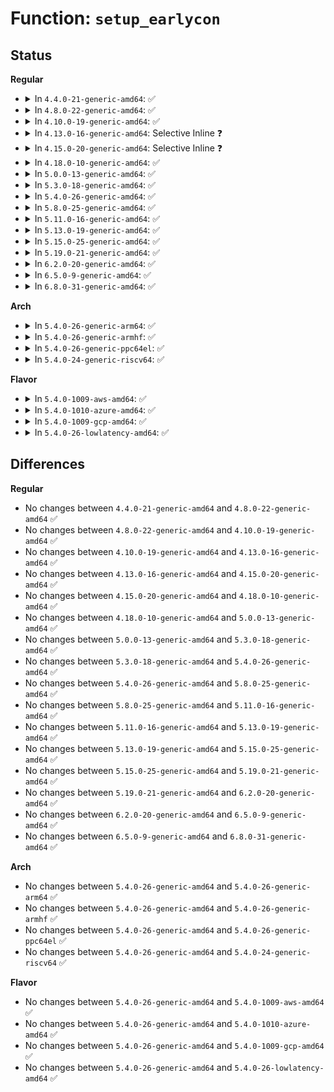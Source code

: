 # Function: <code>setup_earlycon</code>

## Status
<b>Regular</b>
<ul>
<li>
<details>
<summary>In <code>4.4.0-21-generic-amd64</code>: ✅</summary>

```c
int setup_earlycon(char * buf)
```

```json
{
  "name": "setup_earlycon",
  "collision_type": "Unique Global",
  "inline_type": "No",
  "funcs": [
    {
      "addr": 18446744071595257172,
      "name": "setup_earlycon",
      "external": true,
      "loc": "drivers/tty/serial/earlycon.c:152",
      "file": "drivers/tty/serial/earlycon.c",
      "inline": "seen, unknown",
      "caller_inline": [],
      "caller_func": []
    }
  ],
  "symbols": [
    {
      "addr": 18446744071595257172,
      "name": "setup_earlycon",
      "section": ".init.text",
      "bind": "STB_GLOBAL",
      "size": 614
    }
  ]
}
```
</details>
</li>
<li>
<details>
<summary>In <code>4.8.0-22-generic-amd64</code>: ✅</summary>

```c
int setup_earlycon(char * buf)
```

```json
{
  "name": "setup_earlycon",
  "collision_type": "Unique Global",
  "inline_type": "No",
  "funcs": [
    {
      "addr": 18446744071595438388,
      "name": "setup_earlycon",
      "external": true,
      "loc": "drivers/tty/serial/earlycon.c:173",
      "file": "drivers/tty/serial/earlycon.c",
      "inline": "seen, unknown",
      "caller_inline": [],
      "caller_func": []
    }
  ],
  "symbols": [
    {
      "addr": 18446744071595438388,
      "name": "setup_earlycon",
      "section": ".init.text",
      "bind": "STB_GLOBAL",
      "size": 793
    }
  ]
}
```
</details>
</li>
<li>
<details>
<summary>In <code>4.10.0-19-generic-amd64</code>: ✅</summary>

```c
int setup_earlycon(char * buf)
```

```json
{
  "name": "setup_earlycon",
  "collision_type": "Unique Global",
  "inline_type": "No",
  "funcs": [
    {
      "addr": 18446744071595690740,
      "name": "setup_earlycon",
      "external": true,
      "loc": "drivers/tty/serial/earlycon.c:173",
      "file": "drivers/tty/serial/earlycon.c",
      "inline": "seen, unknown",
      "caller_inline": [],
      "caller_func": []
    }
  ],
  "symbols": [
    {
      "addr": 18446744071595690740,
      "name": "setup_earlycon",
      "section": ".init.text",
      "bind": "STB_GLOBAL",
      "size": 793
    }
  ]
}
```
</details>
</li>
<li>
<details>
<summary>In <code>4.13.0-16-generic-amd64</code>: Selective Inline ❓</summary>

```c
int setup_earlycon(char * buf)
```

```json
{
  "name": "setup_earlycon",
  "collision_type": "Unique Global",
  "inline_type": "Selective",
  "funcs": [
    {
      "addr": 18446744071596615148,
      "name": "setup_earlycon",
      "external": true,
      "loc": "drivers/tty/serial/earlycon.c:173",
      "file": "drivers/tty/serial/earlycon.c",
      "inline": "not declared, inlined",
      "caller_inline": [],
      "caller_func": []
    }
  ],
  "symbols": [
    {
      "addr": 18446744071596615148,
      "name": "setup_earlycon",
      "section": ".init.text",
      "bind": "STB_GLOBAL",
      "size": 842
    }
  ]
}
```
</details>
</li>
<li>
<details>
<summary>In <code>4.15.0-20-generic-amd64</code>: Selective Inline ❓</summary>

```c
int setup_earlycon(char * buf)
```

```json
{
  "name": "setup_earlycon",
  "collision_type": "Unique Global",
  "inline_type": "Selective",
  "funcs": [
    {
      "addr": 18446744071602945509,
      "name": "setup_earlycon",
      "external": true,
      "loc": "drivers/tty/serial/earlycon.c:170",
      "file": "drivers/tty/serial/earlycon.c",
      "inline": "not declared, inlined",
      "caller_inline": [],
      "caller_func": []
    }
  ],
  "symbols": [
    {
      "addr": 18446744071602945509,
      "name": "setup_earlycon",
      "section": ".init.text",
      "bind": "STB_GLOBAL",
      "size": 855
    }
  ]
}
```
</details>
</li>
<li>
<details>
<summary>In <code>4.18.0-10-generic-amd64</code>: ✅</summary>

```c
int setup_earlycon(char * buf)
```

```json
{
  "name": "setup_earlycon",
  "collision_type": "Unique Global",
  "inline_type": "No",
  "funcs": [
    {
      "addr": 18446744071603118296,
      "name": "setup_earlycon",
      "external": true,
      "loc": "drivers/tty/serial/earlycon.c:170",
      "file": "drivers/tty/serial/earlycon.c",
      "inline": "seen, unknown",
      "caller_inline": [],
      "caller_func": [
        "drivers/acpi/spcr.c:acpi_parse_spcr",
        "drivers/tty/serial/earlycon.c:param_setup_earlycon"
      ]
    }
  ],
  "symbols": [
    {
      "addr": 18446744071603118296,
      "name": "setup_earlycon",
      "section": ".init.text",
      "bind": "STB_GLOBAL",
      "size": 859
    }
  ]
}
```
</details>
</li>
<li>
<details>
<summary>In <code>5.0.0-13-generic-amd64</code>: ✅</summary>

```c
int setup_earlycon(char * buf)
```

```json
{
  "name": "setup_earlycon",
  "collision_type": "Unique Global",
  "inline_type": "No",
  "funcs": [
    {
      "addr": 18446744071604921006,
      "name": "setup_earlycon",
      "external": true,
      "loc": "drivers/tty/serial/earlycon.c:170",
      "file": "drivers/tty/serial/earlycon.c",
      "inline": "seen, unknown",
      "caller_inline": [],
      "caller_func": [
        "drivers/acpi/spcr.c:acpi_parse_spcr",
        "drivers/tty/serial/earlycon.c:param_setup_earlycon"
      ]
    }
  ],
  "symbols": [
    {
      "addr": 18446744071604921006,
      "name": "setup_earlycon",
      "section": ".init.text",
      "bind": "STB_GLOBAL",
      "size": 867
    }
  ]
}
```
</details>
</li>
<li>
<details>
<summary>In <code>5.3.0-18-generic-amd64</code>: ✅</summary>

```c
int setup_earlycon(char * buf)
```

```json
{
  "name": "setup_earlycon",
  "collision_type": "Unique Global",
  "inline_type": "No",
  "funcs": [
    {
      "addr": 18446744071605030085,
      "name": "setup_earlycon",
      "external": true,
      "loc": "drivers/tty/serial/earlycon.c:170",
      "file": "drivers/tty/serial/earlycon.c",
      "inline": "seen, unknown",
      "caller_inline": [],
      "caller_func": [
        "drivers/acpi/spcr.c:acpi_parse_spcr",
        "drivers/tty/serial/earlycon.c:param_setup_earlycon"
      ]
    }
  ],
  "symbols": [
    {
      "addr": 18446744071605030085,
      "name": "setup_earlycon",
      "section": ".init.text",
      "bind": "STB_GLOBAL",
      "size": 636
    }
  ]
}
```
</details>
</li>
<li>
<details>
<summary>In <code>5.4.0-26-generic-amd64</code>: ✅</summary>

```c
int setup_earlycon(char * buf)
```

```json
{
  "name": "setup_earlycon",
  "collision_type": "Unique Global",
  "inline_type": "No",
  "funcs": [
    {
      "addr": 18446744071605066694,
      "name": "setup_earlycon",
      "external": true,
      "loc": "drivers/tty/serial/earlycon.c:170",
      "file": "drivers/tty/serial/earlycon.c",
      "inline": "seen, unknown",
      "caller_inline": [],
      "caller_func": [
        "drivers/acpi/spcr.c:acpi_parse_spcr",
        "drivers/tty/serial/earlycon.c:param_setup_earlycon"
      ]
    }
  ],
  "symbols": [
    {
      "addr": 18446744071605066694,
      "name": "setup_earlycon",
      "section": ".init.text",
      "bind": "STB_GLOBAL",
      "size": 638
    }
  ]
}
```
</details>
</li>
<li>
<details>
<summary>In <code>5.8.0-25-generic-amd64</code>: ✅</summary>

```c
int setup_earlycon(char * buf)
```

```json
{
  "name": "setup_earlycon",
  "collision_type": "Unique Global",
  "inline_type": "No",
  "funcs": [
    {
      "addr": 18446744071609356022,
      "name": "setup_earlycon",
      "external": true,
      "loc": "drivers/tty/serial/earlycon.c:170",
      "file": "drivers/tty/serial/earlycon.c",
      "inline": "seen, unknown",
      "caller_inline": [],
      "caller_func": [
        "drivers/acpi/spcr.c:acpi_parse_spcr",
        "drivers/tty/serial/earlycon.c:param_setup_earlycon"
      ]
    }
  ],
  "symbols": [
    {
      "addr": 18446744071609356022,
      "name": "setup_earlycon",
      "section": ".init.text",
      "bind": "STB_GLOBAL",
      "size": 388
    }
  ]
}
```
</details>
</li>
<li>
<details>
<summary>In <code>5.11.0-16-generic-amd64</code>: ✅</summary>

```c
int setup_earlycon(char * buf)
```

```json
{
  "name": "setup_earlycon",
  "collision_type": "Unique Global",
  "inline_type": "No",
  "funcs": [
    {
      "addr": 18446744071612427019,
      "name": "setup_earlycon",
      "external": true,
      "loc": "drivers/tty/serial/earlycon.c:176",
      "file": "drivers/tty/serial/earlycon.c",
      "inline": "seen, unknown",
      "caller_inline": [],
      "caller_func": [
        "drivers/acpi/spcr.c:acpi_parse_spcr",
        "drivers/tty/serial/earlycon.c:param_setup_earlycon"
      ]
    }
  ],
  "symbols": [
    {
      "addr": 18446744071612427019,
      "name": "setup_earlycon",
      "section": ".init.text",
      "bind": "STB_GLOBAL",
      "size": 568
    }
  ]
}
```
</details>
</li>
<li>
<details>
<summary>In <code>5.13.0-19-generic-amd64</code>: ✅</summary>

```c
int setup_earlycon(char * buf)
```

```json
{
  "name": "setup_earlycon",
  "collision_type": "Unique Global",
  "inline_type": "No",
  "funcs": [
    {
      "addr": 18446744071614568181,
      "name": "setup_earlycon",
      "external": true,
      "loc": "drivers/tty/serial/earlycon.c:176",
      "file": "drivers/tty/serial/earlycon.c",
      "inline": "seen, unknown",
      "caller_inline": [],
      "caller_func": [
        "drivers/acpi/spcr.c:acpi_parse_spcr",
        "drivers/tty/serial/earlycon.c:param_setup_earlycon"
      ]
    }
  ],
  "symbols": [
    {
      "addr": 18446744071614568181,
      "name": "setup_earlycon",
      "section": ".init.text",
      "bind": "STB_GLOBAL",
      "size": 568
    }
  ]
}
```
</details>
</li>
<li>
<details>
<summary>In <code>5.15.0-25-generic-amd64</code>: ✅</summary>

```c
int setup_earlycon(char * buf)
```

```json
{
  "name": "setup_earlycon",
  "collision_type": "Unique Global",
  "inline_type": "No",
  "funcs": [
    {
      "addr": 18446744071615522744,
      "name": "setup_earlycon",
      "external": true,
      "loc": "drivers/tty/serial/earlycon.c:176",
      "file": "drivers/tty/serial/earlycon.c",
      "inline": "seen, unknown",
      "caller_inline": [],
      "caller_func": [
        "drivers/acpi/spcr.c:acpi_parse_spcr",
        "drivers/tty/serial/earlycon.c:param_setup_earlycon"
      ]
    }
  ],
  "symbols": [
    {
      "addr": 18446744071615522744,
      "name": "setup_earlycon",
      "section": ".init.text",
      "bind": "STB_GLOBAL",
      "size": 568
    }
  ]
}
```
</details>
</li>
<li>
<details>
<summary>In <code>5.19.0-21-generic-amd64</code>: ✅</summary>

```c
int setup_earlycon(char * buf)
```

```json
{
  "name": "setup_earlycon",
  "collision_type": "Unique Global",
  "inline_type": "No",
  "funcs": [
    {
      "addr": 18446744071617327332,
      "name": "setup_earlycon",
      "external": true,
      "loc": "drivers/tty/serial/earlycon.c:176",
      "file": "drivers/tty/serial/earlycon.c",
      "inline": "seen, unknown",
      "caller_inline": [],
      "caller_func": [
        "drivers/acpi/spcr.c:acpi_parse_spcr",
        "drivers/tty/serial/earlycon.c:param_setup_earlycon"
      ]
    }
  ],
  "symbols": [
    {
      "addr": 18446744071617327332,
      "name": "setup_earlycon",
      "section": ".init.text",
      "bind": "STB_GLOBAL",
      "size": 568
    }
  ]
}
```
</details>
</li>
<li>
<details>
<summary>In <code>6.2.0-20-generic-amd64</code>: ✅</summary>

```c
int setup_earlycon(char * buf)
```

```json
{
  "name": "setup_earlycon",
  "collision_type": "Unique Global",
  "inline_type": "No",
  "funcs": [
    {
      "addr": 18446744071628053648,
      "name": "setup_earlycon",
      "external": true,
      "loc": "drivers/tty/serial/earlycon.c:176",
      "file": "drivers/tty/serial/earlycon.c",
      "inline": "seen, unknown",
      "caller_inline": [],
      "caller_func": [
        "drivers/acpi/spcr.c:acpi_parse_spcr",
        "drivers/tty/serial/earlycon.c:param_setup_earlycon"
      ]
    }
  ],
  "symbols": [
    {
      "addr": 18446744071628053648,
      "name": "setup_earlycon",
      "section": ".init.text",
      "bind": "STB_GLOBAL",
      "size": 322
    }
  ]
}
```
</details>
</li>
<li>
<details>
<summary>In <code>6.5.0-9-generic-amd64</code>: ✅</summary>

```c
int setup_earlycon(char * buf)
```

```json
{
  "name": "setup_earlycon",
  "collision_type": "Unique Global",
  "inline_type": "No",
  "funcs": [
    {
      "addr": 18446744071619819904,
      "name": "setup_earlycon",
      "external": true,
      "loc": "drivers/tty/serial/earlycon.c:183",
      "file": "drivers/tty/serial/earlycon.c",
      "inline": "seen, unknown",
      "caller_inline": [],
      "caller_func": [
        "drivers/acpi/spcr.c:acpi_parse_spcr",
        "drivers/tty/serial/earlycon.c:param_setup_earlycon",
        "drivers/firmware/efi/earlycon.c:efi_earlycon_reprobe"
      ]
    }
  ],
  "symbols": [
    {
      "addr": 18446744071619819904,
      "name": "setup_earlycon",
      "section": ".init.text",
      "bind": "STB_GLOBAL",
      "size": 322
    }
  ]
}
```
</details>
</li>
<li>
<details>
<summary>In <code>6.8.0-31-generic-amd64</code>: ✅</summary>

```c
int setup_earlycon(char * buf)
```

```json
{
  "name": "setup_earlycon",
  "collision_type": "Unique Global",
  "inline_type": "No",
  "funcs": [
    {
      "addr": 18446744071622128608,
      "name": "setup_earlycon",
      "external": true,
      "loc": "drivers/tty/serial/earlycon.c:183",
      "file": "drivers/tty/serial/earlycon.c",
      "inline": "seen, unknown",
      "caller_inline": [],
      "caller_func": [
        "drivers/acpi/spcr.c:acpi_parse_spcr",
        "drivers/tty/serial/earlycon.c:param_setup_earlycon",
        "drivers/firmware/efi/earlycon.c:efi_earlycon_reprobe"
      ]
    }
  ],
  "symbols": [
    {
      "addr": 18446744071622128608,
      "name": "setup_earlycon",
      "section": ".init.text",
      "bind": "STB_GLOBAL",
      "size": 322
    }
  ]
}
```
</details>
</li>
</ul>
<b>Arch</b>
<ul>
<li>
<details>
<summary>In <code>5.4.0-26-generic-arm64</code>: ✅</summary>

```c
int setup_earlycon(char * buf)
```

```json
{
  "name": "setup_earlycon",
  "collision_type": "Unique Global",
  "inline_type": "No",
  "funcs": [
    {
      "addr": 18446603336511209032,
      "name": "setup_earlycon",
      "external": true,
      "loc": "drivers/tty/serial/earlycon.c:170",
      "file": "drivers/tty/serial/earlycon.c",
      "inline": "seen, unknown",
      "caller_inline": [],
      "caller_func": [
        "drivers/acpi/spcr.c:acpi_parse_spcr",
        "drivers/tty/serial/earlycon.c:param_setup_earlycon"
      ]
    }
  ],
  "symbols": [
    {
      "addr": 18446603336511209032,
      "name": "setup_earlycon",
      "section": ".init.text",
      "bind": "STB_GLOBAL",
      "size": 608
    }
  ]
}
```
</details>
</li>
<li>
<details>
<summary>In <code>5.4.0-26-generic-armhf</code>: ✅</summary>

```c
int setup_earlycon(char * buf)
```

```json
{
  "name": "setup_earlycon",
  "collision_type": "Unique Global",
  "inline_type": "No",
  "funcs": [
    {
      "addr": 3243853560,
      "name": "setup_earlycon",
      "external": true,
      "loc": "drivers/tty/serial/earlycon.c:170",
      "file": "drivers/tty/serial/earlycon.c",
      "inline": "seen, unknown",
      "caller_inline": [],
      "caller_func": [
        "drivers/tty/serial/earlycon.c:param_setup_earlycon"
      ]
    }
  ],
  "symbols": [
    {
      "addr": 3243853560,
      "name": "setup_earlycon",
      "section": ".init.text",
      "bind": "STB_GLOBAL",
      "size": 660
    }
  ]
}
```
</details>
</li>
<li>
<details>
<summary>In <code>5.4.0-26-generic-ppc64el</code>: ✅</summary>

```c
int setup_earlycon(char * buf)
```

```json
{
  "name": "setup_earlycon",
  "collision_type": "Unique Global",
  "inline_type": "No",
  "funcs": [
    {
      "addr": 13835058055302771180,
      "name": "setup_earlycon",
      "external": true,
      "loc": "drivers/tty/serial/earlycon.c:170",
      "file": "drivers/tty/serial/earlycon.c",
      "inline": "seen, unknown",
      "caller_inline": [],
      "caller_func": [
        "drivers/tty/serial/earlycon.c:param_setup_earlycon"
      ]
    }
  ],
  "symbols": [
    {
      "addr": 13835058055302771180,
      "name": "setup_earlycon",
      "section": ".init.text",
      "bind": "STB_GLOBAL",
      "size": 864
    }
  ]
}
```
</details>
</li>
<li>
<details>
<summary>In <code>5.4.0-24-generic-riscv64</code>: ✅</summary>

```c
int setup_earlycon(char * buf)
```

```json
{
  "name": "setup_earlycon",
  "collision_type": "Unique Global",
  "inline_type": "No",
  "funcs": [
    {
      "addr": 18446743936270789568,
      "name": "setup_earlycon",
      "external": true,
      "loc": "drivers/tty/serial/earlycon.c:170",
      "file": "drivers/tty/serial/earlycon.c",
      "inline": "seen, unknown",
      "caller_inline": [],
      "caller_func": [
        "drivers/tty/serial/earlycon.c:param_setup_earlycon"
      ]
    }
  ],
  "symbols": [
    {
      "addr": 18446743936270789568,
      "name": "setup_earlycon",
      "section": ".init.text",
      "bind": "STB_GLOBAL",
      "size": 484
    }
  ]
}
```
</details>
</li>
</ul>
<b>Flavor</b>
<ul>
<li>
<details>
<summary>In <code>5.4.0-1009-aws-amd64</code>: ✅</summary>

```c
int setup_earlycon(char * buf)
```

```json
{
  "name": "setup_earlycon",
  "collision_type": "Unique Global",
  "inline_type": "No",
  "funcs": [
    {
      "addr": 18446744071604966317,
      "name": "setup_earlycon",
      "external": true,
      "loc": "drivers/tty/serial/earlycon.c:170",
      "file": "drivers/tty/serial/earlycon.c",
      "inline": "seen, unknown",
      "caller_inline": [],
      "caller_func": [
        "drivers/acpi/spcr.c:acpi_parse_spcr",
        "drivers/tty/serial/earlycon.c:param_setup_earlycon"
      ]
    }
  ],
  "symbols": [
    {
      "addr": 18446744071604966317,
      "name": "setup_earlycon",
      "section": ".init.text",
      "bind": "STB_GLOBAL",
      "size": 638
    }
  ]
}
```
</details>
</li>
<li>
<details>
<summary>In <code>5.4.0-1010-azure-amd64</code>: ✅</summary>

```c
int setup_earlycon(char * buf)
```

```json
{
  "name": "setup_earlycon",
  "collision_type": "Unique Global",
  "inline_type": "No",
  "funcs": [
    {
      "addr": 18446744071604930656,
      "name": "setup_earlycon",
      "external": true,
      "loc": "drivers/tty/serial/earlycon.c:170",
      "file": "drivers/tty/serial/earlycon.c",
      "inline": "seen, unknown",
      "caller_inline": [],
      "caller_func": [
        "drivers/acpi/spcr.c:acpi_parse_spcr",
        "drivers/tty/serial/earlycon.c:param_setup_earlycon"
      ]
    }
  ],
  "symbols": [
    {
      "addr": 18446744071604930656,
      "name": "setup_earlycon",
      "section": ".init.text",
      "bind": "STB_GLOBAL",
      "size": 634
    }
  ]
}
```
</details>
</li>
<li>
<details>
<summary>In <code>5.4.0-1009-gcp-amd64</code>: ✅</summary>

```c
int setup_earlycon(char * buf)
```

```json
{
  "name": "setup_earlycon",
  "collision_type": "Unique Global",
  "inline_type": "No",
  "funcs": [
    {
      "addr": 18446744071605047017,
      "name": "setup_earlycon",
      "external": true,
      "loc": "drivers/tty/serial/earlycon.c:170",
      "file": "drivers/tty/serial/earlycon.c",
      "inline": "seen, unknown",
      "caller_inline": [],
      "caller_func": [
        "drivers/acpi/spcr.c:acpi_parse_spcr",
        "drivers/tty/serial/earlycon.c:param_setup_earlycon"
      ]
    }
  ],
  "symbols": [
    {
      "addr": 18446744071605047017,
      "name": "setup_earlycon",
      "section": ".init.text",
      "bind": "STB_GLOBAL",
      "size": 638
    }
  ]
}
```
</details>
</li>
<li>
<details>
<summary>In <code>5.4.0-26-lowlatency-amd64</code>: ✅</summary>

```c
int setup_earlycon(char * buf)
```

```json
{
  "name": "setup_earlycon",
  "collision_type": "Unique Global",
  "inline_type": "No",
  "funcs": [
    {
      "addr": 18446744071605070888,
      "name": "setup_earlycon",
      "external": true,
      "loc": "drivers/tty/serial/earlycon.c:170",
      "file": "drivers/tty/serial/earlycon.c",
      "inline": "seen, unknown",
      "caller_inline": [],
      "caller_func": [
        "drivers/acpi/spcr.c:acpi_parse_spcr",
        "drivers/tty/serial/earlycon.c:param_setup_earlycon"
      ]
    }
  ],
  "symbols": [
    {
      "addr": 18446744071605070888,
      "name": "setup_earlycon",
      "section": ".init.text",
      "bind": "STB_GLOBAL",
      "size": 638
    }
  ]
}
```
</details>
</li>
</ul>

## Differences
<b>Regular</b>
<ul>
<li>
No changes between <code>4.4.0-21-generic-amd64</code> and <code>4.8.0-22-generic-amd64</code> ✅
</li>
<li>
No changes between <code>4.8.0-22-generic-amd64</code> and <code>4.10.0-19-generic-amd64</code> ✅
</li>
<li>
No changes between <code>4.10.0-19-generic-amd64</code> and <code>4.13.0-16-generic-amd64</code> ✅
</li>
<li>
No changes between <code>4.13.0-16-generic-amd64</code> and <code>4.15.0-20-generic-amd64</code> ✅
</li>
<li>
No changes between <code>4.15.0-20-generic-amd64</code> and <code>4.18.0-10-generic-amd64</code> ✅
</li>
<li>
No changes between <code>4.18.0-10-generic-amd64</code> and <code>5.0.0-13-generic-amd64</code> ✅
</li>
<li>
No changes between <code>5.0.0-13-generic-amd64</code> and <code>5.3.0-18-generic-amd64</code> ✅
</li>
<li>
No changes between <code>5.3.0-18-generic-amd64</code> and <code>5.4.0-26-generic-amd64</code> ✅
</li>
<li>
No changes between <code>5.4.0-26-generic-amd64</code> and <code>5.8.0-25-generic-amd64</code> ✅
</li>
<li>
No changes between <code>5.8.0-25-generic-amd64</code> and <code>5.11.0-16-generic-amd64</code> ✅
</li>
<li>
No changes between <code>5.11.0-16-generic-amd64</code> and <code>5.13.0-19-generic-amd64</code> ✅
</li>
<li>
No changes between <code>5.13.0-19-generic-amd64</code> and <code>5.15.0-25-generic-amd64</code> ✅
</li>
<li>
No changes between <code>5.15.0-25-generic-amd64</code> and <code>5.19.0-21-generic-amd64</code> ✅
</li>
<li>
No changes between <code>5.19.0-21-generic-amd64</code> and <code>6.2.0-20-generic-amd64</code> ✅
</li>
<li>
No changes between <code>6.2.0-20-generic-amd64</code> and <code>6.5.0-9-generic-amd64</code> ✅
</li>
<li>
No changes between <code>6.5.0-9-generic-amd64</code> and <code>6.8.0-31-generic-amd64</code> ✅
</li>
</ul>
<b>Arch</b>
<ul>
<li>
No changes between <code>5.4.0-26-generic-amd64</code> and <code>5.4.0-26-generic-arm64</code> ✅
</li>
<li>
No changes between <code>5.4.0-26-generic-amd64</code> and <code>5.4.0-26-generic-armhf</code> ✅
</li>
<li>
No changes between <code>5.4.0-26-generic-amd64</code> and <code>5.4.0-26-generic-ppc64el</code> ✅
</li>
<li>
No changes between <code>5.4.0-26-generic-amd64</code> and <code>5.4.0-24-generic-riscv64</code> ✅
</li>
</ul>
<b>Flavor</b>
<ul>
<li>
No changes between <code>5.4.0-26-generic-amd64</code> and <code>5.4.0-1009-aws-amd64</code> ✅
</li>
<li>
No changes between <code>5.4.0-26-generic-amd64</code> and <code>5.4.0-1010-azure-amd64</code> ✅
</li>
<li>
No changes between <code>5.4.0-26-generic-amd64</code> and <code>5.4.0-1009-gcp-amd64</code> ✅
</li>
<li>
No changes between <code>5.4.0-26-generic-amd64</code> and <code>5.4.0-26-lowlatency-amd64</code> ✅
</li>
</ul>
